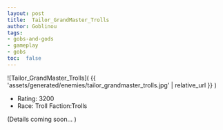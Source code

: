 ```yaml
---
layout: post
title:  Tailor_GrandMaster_Trolls
author: Goblinou
tags:
- gobs-and-gods
- gameplay
- gobs
toc:  false
---
```


![Tailor_GrandMaster_Trolls]( {{ 'assets/generated/enemies/tailor_grandmaster_trolls.jpg' | relative_url }} )
- Rating: 3200
- Race: Troll  Faction:Trolls

(Details coming soon... )